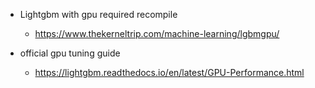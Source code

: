 -   Lightgbm with gpu required recompile 
    -   https://www.thekerneltrip.com/machine-learning/lgbmgpu/

-   official gpu tuning guide
    -   https://lightgbm.readthedocs.io/en/latest/GPU-Performance.html